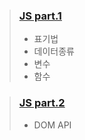 >### <a href="https://github.com/Jiyong95/Frontend-/blob/main/part9/JS1.md">JS part.1</a>
> - 표기법  
> - 데이터종류  
> - 변수  
> - 함수

>### <a href="https://github.com/Jiyong95/Frontend-/blob/main/part9/JS2.md">JS part.2</a>
> - DOM API
